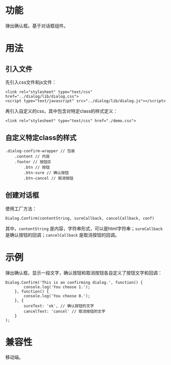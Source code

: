 # 功能

弹出确认框。基于对话框组件。

# 用法

## 引入文件

先引入css文件和js文件：

    <link rel="stylesheet" type="text/css" href="../dialog/lib/dialog.css">
    <script type="text/javascript" src="../dialog/lib/dialog.js"></script>

再引入自定义的css，其中包含对特定class的样式定义：

    <link rel="stylesheet" type="text/css" href="./demo.css">

## 自定义特定class的样式

    .dialog-confirm-wrapper // 包装
        .content // 内容
        .footer // 按钮区
            .btn // 按钮
            .btn-sure // 确认按钮
            .btn-cancel // 取消按钮

## 创建对话框

使用工厂方法：

    Dialog.Confirm(contentString, sureCallback, cancelCallback, conf)

其中，`contentString` 是内容，字符串形式，可以是html字符串；`sureCallback` 是确认按钮的回调；`cancelCallback` 是取消按钮的回调。

# 示例

弹出确认框，显示一段文字，确认按钮和取消按钮各自定义了按钮文字和回调：

    Dialog.Confirm('This is an confirming dialog.', function() {
            console.log('You choose 1.');
        }, function() {
            console.log('You choose 0.');
        }, {
            sureText: 'ok', // 确认按钮的文字
            cancelText: 'cancel' // 取消按钮的文字
        }
    );

# 兼容性

移动端。